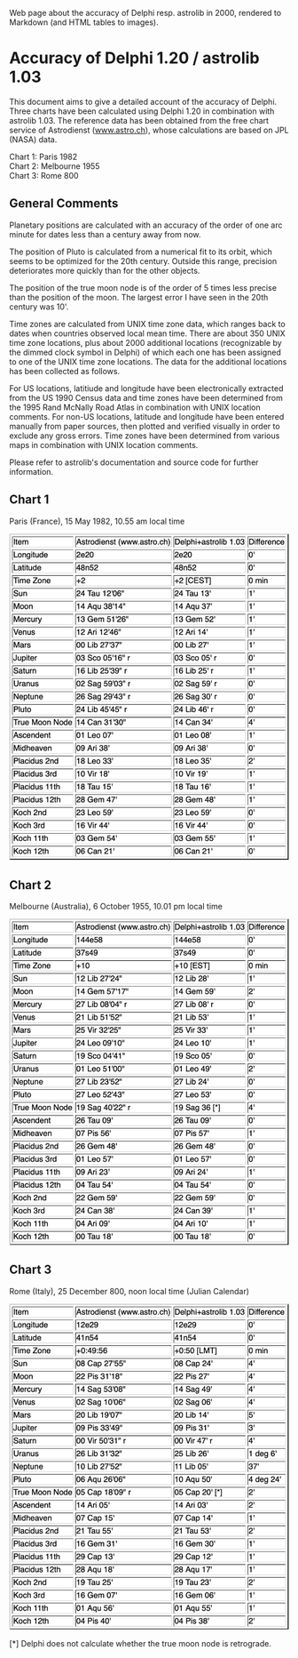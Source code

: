 Web page about the accuracy of Delphi resp. astrolib in 2000,
rendered to Markdown (and HTML tables to images).

# Accuracy of Delphi 1.20 / astrolib 1.03

This document aims to give a detailed account
of the accuracy of Delphi.
Three charts have been calculated using Delphi 1.20
in combination with astrolib 1.03.
The reference data has been obtained from the free chart service
of Astrodienst (www.astro.ch),
whose calculations are based on JPL (NASA) data.

Chart 1: Paris 1982\
Chart 2: Melbourne 1955\
Chart 3: Rome 800

## General Comments

Planetary positions are calculated with an accuracy
of the order of one arc minute for dates
less than a century away from now.

The position of Pluto is calculated from a numerical fit
to its orbit, which seems to be optimized for the 20th century.
Outside this range, precision deteriorates more quickly
than for the other objects.

The position of the true moon node is of the order of 5 times
less precise than the position of the moon.
The largest error I have seen in the 20th century was 10'.

Time zones are calculated from UNIX time zone data,
which ranges back to dates when countries observed local mean time.
There are about 350 UNIX time zone locations,
plus about 2000 additional locations
(recognizable by the dimmed clock symbol in Delphi)
of which each one has been assigned
to one of the UNIX time zone locations.
The data for the additional locations has been collected as follows.

For US locations,
latitiude and longitude have been electronically extracted
from the US 1990 Census data and time zones have been determined
from the 1995 Rand McNally Road Atlas
in combination with UNIX location comments.
For non-US locations,
latitude and longitude have been entered manually from paper sources,
then plotted and verified visually in order to exclude any gross errors.
Time zones have been determined from various maps in combination
with UNIX location comments.

Please refer to astrolib's documentation and source code
for further information.

## Chart 1

Paris (France), 15 May 1982, 10.55 am local time

![image](images/accuracy1.png)

## Chart 2

Melbourne (Australia), 6 October 1955, 10.01 pm local time

![image](images/accuracy2.png)

## Chart 3

Rome (Italy), 25 December 800, noon local time (Julian Calendar)

![image](images/accuracy3.png)

[*] Delphi does not calculate whether the true moon node is retrograde.
